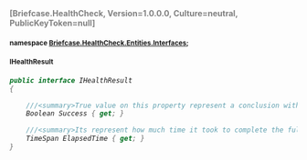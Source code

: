 <h4 style='color: gray;margin:0; padding:0;'> [Briefcase.HealthCheck, Version=1.0.0.0, Culture=neutral, PublicKeyToken=null]</h4>

#### <small>namespace [Briefcase.HealthCheck.Entities.Interfaces](../Namespace/Briefcase.HealthCheck.Entities.Interfaces.md);</small>

#### <small>IHealthResult</small>

<i>

```csharp
public interface IHealthResult
{

	///<summary>True value on this property represent a conclusion without exception</summary>
	Boolean Success { get; }

	///<summary>Its represent how much time it took to complete the full execution</summary>
	TimeSpan ElapsedTime { get; }
}
```

</i>
